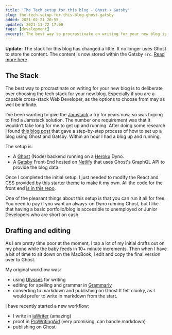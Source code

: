 ```yaml
---
title: 'The Tech setup for this blog - Ghost + Gatsby'
slug: the-tech-setup-for-this-blog-ghost-gatsby
added: 2021-02-21 20:55
updated: 2021-11-22 17:00
tags: [development]
excerpt: The best way to procrastinate on writing for your new blog is to deliberate over choosing the tech stack for your new blog.
---
```


**Update:** The stack for this blog has changed a little. It no longer uses Ghost to store the content. The content is now stored within the Gatsby `src`. [Read more here](/10000-gatsby-develops-later/).

## The Stack

The best way to procrastinate on writing for your new blog is to deliberate over choosing the tech stack for your new blog. Especially if you are a capable cross-stack Web Developer, as the options to choose from may as well be infinite.

I’ve been wanting to give the [Jamstack](https://jamstack.org/) a try for years now, so was hoping to find a Jamstack solution. The number one requirement was that it wouldn’t take long for me to get up and running. After doing some research I found [this blog post](https://emtr0.dev/how-to-set-up-free-jamstack-ghost-blog-heroku-gatsby-github-netlify/) that gave a step-by-step process of how to set up a blog using Ghost and Gatsby. Within an hour I had a blog up and running.

The setup is:

- A [Ghost](https://ghost.org/) (Node) backend running on a [Heroku](https://www.heroku.com/home) Dyno.
- A [Gatsby](https://www.gatsbyjs.com/) Front-End hosted on [Netlify](https://www.netlify.com/) that uses Ghost's GraphQL API to provide the blog data.

Once I completed the initial setup, I just needed to modify the React and CSS provided by [this starter theme](https://github.com/TryGhost/gatsby-starter-ghost) to make it my own. All the code for the front end [is in this repo](https://github.com/rachsmithcodes/rachsmith.com).

One of the pleasant things about this setup is that you can run it all for free. You need to pay if you want an always-on Dyno running Ghost, but I like that having a basic portfolio/blog is accessible to unemployed or Junior Developers who are short on cash.

## Drafting and editing

As I am pretty time poor at the moment, I tap a lot of my initial drafts out on my phone while the baby feeds in 10+ minute increments. Then when I have a bit of time to sit down on the MacBook, I edit and copy the final version over to Ghost.

My original workflow was:

- using [Ulysses](https://ulysses.app/) for writing
- editing for spelling and grammar in [Grammarly](https://app.grammarly.com/)
- converting to markdown and publishing on Ghost
  It felt clunky, as I would prefer to write in markdown from the start.

I have recently started a new workflow:

- I write in [iaWriter](https://ia.net/writer) (amazing)
- proof in [ProWritingAid](https://prowritingaid.com/Premium) (very promising, can handle markdown)
- publishing on Ghost
